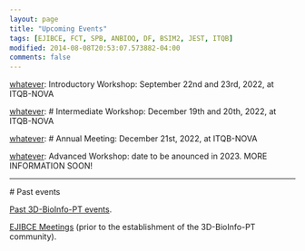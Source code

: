 ```yaml
---
layout: page
title: "Upcoming Events"
tags: [EJIBCE, FCT, SPB, ANBIOQ, DF, BSIM2, JEST, ITQB]
modified: 2014-08-08T20:53:07.573882-04:00
comments: false
---
```


<link rel="stylesheet" href="svgs.css">

[whatever]: <hr>
[whatever]: Introductory Workshop: September 22nd and 23rd, 2022, at ITQB-NOVA

[whatever]: <a href="/workshops/workshop_9_2022" title="Click for more information!">
[whatever]:  <img alt="Qries" src="/images/workshop1-2022.svg" class="workshop" style="max-width: 650px; filter: invert(100%) sepia(100%) saturate(300%) hue-rotate(70deg) invert(100%);">
[whatever]:</a>

[whatever]: <hr>
[whatever]: # <a name="#ws2"></a>Intermediate Workshop: December 19th and 20th, 2022, at ITQB-NOVA

[whatever]: <a href="/workshops/workshop_12_2022" title="Click for more information!">
[whatever]: <img alt="Qries" src="/images/workshop2-2022.svg" class="workshop" style="max-width: 650px; filter: invert(100%) sepia(100%) saturate(300%) hue-rotate(290deg) invert(100%);">
[whatever]: </a>

[whatever]: <hr>
[whatever]: # <a name="#meeting"></a>Annual Meeting: December 21st, 2022, at ITQB-NOVA

[whatever]: <a href="/annual_meeting/annual_meeting_12_2022" title="Click for more information!">
[whatever]: <img alt="Qries" title="More information soon!" src="/images/meeting-2022.svg" style="max-width: 650px; filter: invert(100%) sepia(100%) saturate(300%) hue-rotate(0deg) invert(100%);">
[whatever]: </a>

[whatever]: Advanced Workshop: date to be anounced in 2023.
MORE INFORMATION SOON!
<hr>
# Past events

<a href="past_workshops/">Past 3D-BioInfo-PT events</a>.

<a href="/edicoes_anteriores/">EJIBCE Meetings</a> (prior to the establishment of the 3D-BioInfo-PT community).


